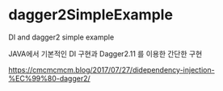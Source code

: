 # dagger2SimpleExample
DI and dagger2 simple example

JAVA에서 기본적인 DI 구현과 Dagger2.11 를 이용한 간단한 구현 

https://cmcmcmcm.blog/2017/07/27/didependency-injection-%EC%99%80-dagger2/

